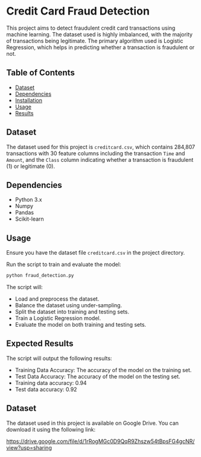# Credit Card Fraud Detection

This project aims to detect fraudulent credit card transactions using machine learning. The dataset used is highly imbalanced, with the majority of transactions being legitimate. The primary algorithm used is Logistic Regression, which helps in predicting whether a transaction is fraudulent or not.

## Table of Contents
- [Dataset](#dataset)
- [Dependencies](#dependencies)
- [Installation](#installation)
- [Usage](#usage)
- [Results](#results)

## Dataset
The dataset used for this project is `creditcard.csv`, which contains 284,807 transactions with 30 feature columns including the transaction `Time` and `Amount`, and the `Class` column indicating whether a transaction is fraudulent (1) or legitimate (0).

## Dependencies
- Python 3.x
- Numpy
- Pandas
- Scikit-learn

## Usage

Ensure you have the dataset file `creditcard.csv` in the project directory.

Run the script to train and evaluate the model:

```bash
python fraud_detection.py
```
The script will:

- Load and preprocess the dataset.
-  Balance the dataset using under-sampling.
-  Split the dataset into training and testing sets.
-  Train a Logistic Regression model.
-  Evaluate the model on both training and testing sets.
## Expected Results
The script will output the following results:

- Training Data Accuracy: The accuracy of the model on the training set.
- Test Data Accuracy: The accuracy of the model on the testing set.
- Training data accuracy: 0.94
- Test data accuracy: 0.92
 ##  Dataset
The dataset used in this project is available on Google Drive. You can download it using the following link:

https://drive.google.com/file/d/1rRogMGc0D9QqR9Zhszw54tBpsFG4gcNR/view?usp=sharing



